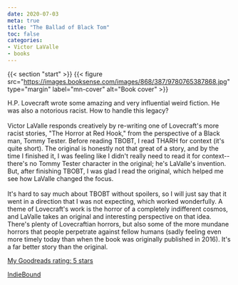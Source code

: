 ```yaml
---
date: 2020-07-03
meta: true
title: "The Ballad of Black Tom"
toc: false
categories:
- Victor LaValle
- books
---
```


{{< section "start" >}}
{{< figure src="https://images.booksense.com/images/868/387/9780765387868.jpg" type="margin" label="mn-cover" alt="Book cover" >}}

H.P. Lovecraft wrote some amazing and very influential weird fiction. He was also a notorious racist. How to handle this legacy?<br /><br />Victor LaValle responds creatively by re-writing one of Lovecraft's more racist stories, "The Horror at Red Hook," from the perspective of a Black man, Tommy Tester. Before reading TBOBT, I read THARH for context (it's quite short). The original is honestly not that great of a story, and by the time I finished it, I was feeling like I didn't really need to read it for context--there's no Tommy Tester character in the original; he's LaValle's invention. But, after finishing TBOBT, I was glad I read the original, which helped me see how LaValle changed the focus.<br /><br />It's hard to say much about TBOBT without spoilers, so I will just say that it went in a direction that I was not expecting, which worked wonderfully. A theme of Lovecraft's work is the horror of a completely indifferent cosmos, and LaValle takes an original and interesting perspective on that idea. There's plenty of Lovecraftian horrors, but also some of the more mundane horrors that people perpetrate against fellow humans (sadly feeling even more timely today than when the book was originally published in 2016). It's a far better story than the original.

[My Goodreads rating: 5 stars](https://www.goodreads.com/review/show/3419160735)  

[IndieBound](https://www.indiebound.org/book/9780765387868)
